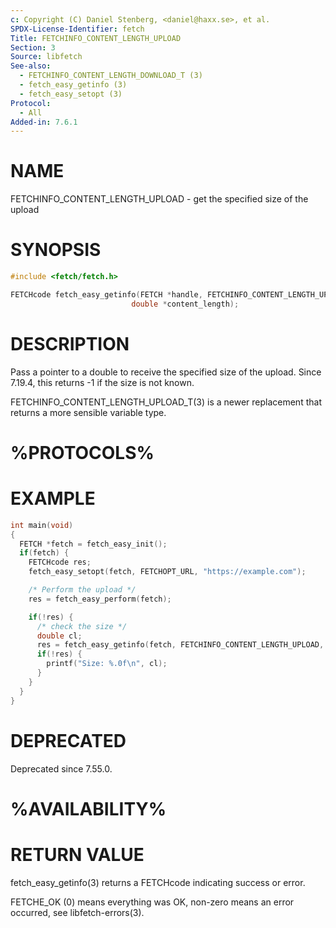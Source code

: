 ```yaml
---
c: Copyright (C) Daniel Stenberg, <daniel@haxx.se>, et al.
SPDX-License-Identifier: fetch
Title: FETCHINFO_CONTENT_LENGTH_UPLOAD
Section: 3
Source: libfetch
See-also:
  - FETCHINFO_CONTENT_LENGTH_DOWNLOAD_T (3)
  - fetch_easy_getinfo (3)
  - fetch_easy_setopt (3)
Protocol:
  - All
Added-in: 7.6.1
---
```


# NAME

FETCHINFO_CONTENT_LENGTH_UPLOAD - get the specified size of the upload

# SYNOPSIS

~~~c
#include <fetch/fetch.h>

FETCHcode fetch_easy_getinfo(FETCH *handle, FETCHINFO_CONTENT_LENGTH_UPLOAD,
                           double *content_length);
~~~

# DESCRIPTION

Pass a pointer to a double to receive the specified size of the upload. Since
7.19.4, this returns -1 if the size is not known.

FETCHINFO_CONTENT_LENGTH_UPLOAD_T(3) is a newer replacement that returns a
more sensible variable type.

# %PROTOCOLS%

# EXAMPLE

~~~c
int main(void)
{
  FETCH *fetch = fetch_easy_init();
  if(fetch) {
    FETCHcode res;
    fetch_easy_setopt(fetch, FETCHOPT_URL, "https://example.com");

    /* Perform the upload */
    res = fetch_easy_perform(fetch);

    if(!res) {
      /* check the size */
      double cl;
      res = fetch_easy_getinfo(fetch, FETCHINFO_CONTENT_LENGTH_UPLOAD, &cl);
      if(!res) {
        printf("Size: %.0f\n", cl);
      }
    }
  }
}
~~~

# DEPRECATED

Deprecated since 7.55.0.

# %AVAILABILITY%

# RETURN VALUE

fetch_easy_getinfo(3) returns a FETCHcode indicating success or error.

FETCHE_OK (0) means everything was OK, non-zero means an error occurred, see
libfetch-errors(3).
